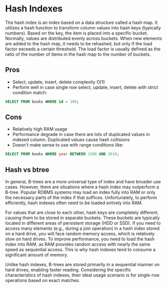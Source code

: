 # Hash Indexes

The hash index is an index based on a data structure called a hash map. It utilizes a hash function to transform column values into hash keys (typically numbers). Based on the key, the item is placed into a specific bucket. Normally, values are distributed evenly across buckets. When new elements are added to the hash map, it needs to be rehashed, but only if the load factor exceeds a certain threshold. The load factor is usually defined as the ratio of the number of items in the hash map to the number of buckets.

## Pros
- Select, update, insert, delete complexity O(1)
- Perform well in case single row select, update, insert, delete with strict condition match: 
```sql
SELECT FROM books WHERE id = 100;
```
## Cons
- Relatively high RAM usage
- Performance degrade in case there are lots of duplicated values in indexed column. Duplicated values cause hash collisions
- Doesn't make sense to use with range conditions like:
```sql
SELECT FROM books WHERE year BETWEEN 1990 AND 2010;
```

## Hash vs btree 

In general, B-trees are a more universal type of index and have broader use cases. However, there are situations where a hash index may outperform a B-tree. Popular RDBMS systems may load an index fully into RAM or only the necessary parts of the index if that suffices. Unfortunately, to perform efficiently, hash indexes often need to be loaded entirely into RAM.

For values that are close to each other, hash keys are completely different, causing them to be stored in separate buckets. These buckets are typically located in different areas of persistent storage (HDD or SSD). If you need to access many elements (e.g., during a join operation) in a hash index stored on a hard drive, you will face random memory access, which is relatively slow on hard drives. To improve performance, you need to load the hash index into RAM, as RAM provides random access with nearly the same speed as sequential access. This is why hash indexes tend to consume a significant amount of memory.

Unlike hash indexes, B-trees are stored primarily in a sequential manner on hard drives, enabling faster reading. Considering the specific characteristics of hash indexes, their ideal usage scenario is for single-row operations based on exact matches.
